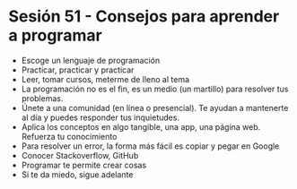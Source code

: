 # Sesión 51 - Consejos para aprender a programar

* Escoge un lenguaje de programación
* Practicar, practicar y practicar
* Leer, tomar cursos, meterme de lleno al tema
* La programación no es el fin, es un medio (un martillo) para resolver tus problemas.
* Únete a una comunidad (en línea o presencial). Te ayudan a mantenerte al día y puedes responder tus inquietudes.
* Aplica los conceptos en algo tangible, una app, una página web. Refuerza tu conocimiento
* Para resolver un error, la forma más fácil es copiar y pegar en Google
* Conocer Stackoverflow, GitHub
* Programar te permite crear cosas
* Si te da miedo, sigue adelante
